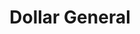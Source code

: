 ---
title: "Dollar General"
url: /beaumont/dollar-general-farm-to-market-road-365/
shop: variety store
---